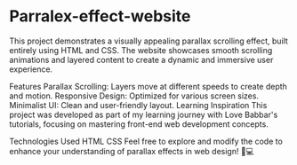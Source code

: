 # Parralex-effect-website
This project demonstrates a visually appealing parallax scrolling effect, built entirely using HTML and CSS. The website showcases smooth scrolling animations and layered content to create a dynamic and immersive user experience.

Features
Parallax Scrolling: Layers move at different speeds to create depth and motion.
Responsive Design: Optimized for various screen sizes.
Minimalist UI: Clean and user-friendly layout.
Learning Inspiration
This project was developed as part of my learning journey with Love Babbar's tutorials, focusing on mastering front-end web development concepts.

Technologies Used
HTML
CSS
Feel free to explore and modify the code to enhance your understanding of parallax effects in web design! 🎨💻
